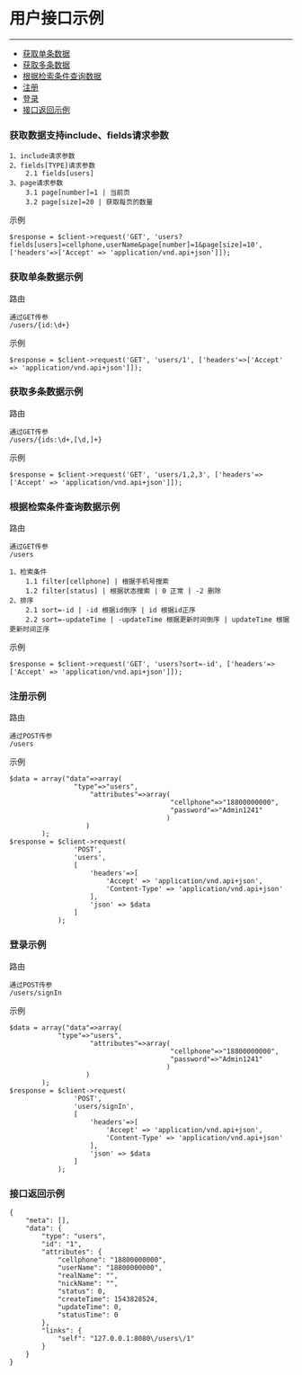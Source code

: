 # 用户接口示例

---

* [获取单条数据](#获取单条数据)
* [获取多条数据](#获取多条数据)
* [根据检索条件查询数据](#根据检索条件查询数据)
* [注册](#注册)
* [登录](#登录)
* [接口返回示例](#接口返回示例)

### 获取数据支持include、fields请求参数

	1、include请求参数
	2、fields[TYPE]请求参数
	    2.1 fields[users]
	3、page请求参数
		3.1 page[number]=1 | 当前页
		3.2 page[size]=20 | 获取每页的数量

示例

	$response = $client->request('GET', 'users?fields[users]=cellphone,userName&page[number]=1&page[size]=10', ['headers'=>['Accept' => 'application/vnd.api+json']]);

### <a name="获取单条数据">获取单条数据示例</a>

路由

	通过GET传参
	/users/{id:\d+}

示例

	$response = $client->request('GET', 'users/1', ['headers'=>['Accept' => 'application/vnd.api+json']]);

### <a name="获取多条数据">获取多条数据示例</a>

路由

	通过GET传参
	/users/{ids:\d+,[\d,]+}

示例

	$response = $client->request('GET', 'users/1,2,3', ['headers'=>['Accept' => 'application/vnd.api+json']]);

### <a name="根据检索条件查询数据">根据检索条件查询数据示例</a>

路由

	通过GET传参
	/users

	1、检索条件
	    1.1 filter[cellphone] | 根据手机号搜索
	    1.2 filter[status] | 根据状态搜索 | 0 正常 | -2 删除
	2、排序
		2.1 sort=-id | -id 根据id倒序 | id 根据id正序
		2.2 sort=-updateTime | -updateTime 根据更新时间倒序 | updateTime 根据更新时间正序

示例

	$response = $client->request('GET', 'users?sort=-id', ['headers'=>['Accept' => 'application/vnd.api+json']]);

### <a name="注册">注册示例</a>

路由

	通过POST传参
	/users

示例

	$data = array("data"=>array(
		            "type"=>"users",
	                    "attributes"=>array(
	                                        "cellphone"=>"18800000000",   
	                                        "password"=>"Admin1241"
	                                       )
	                   )
	        );
	$response = $client->request(
	                'POST',
	                'users',
	                [
	                    'headers'=>[
	                        'Accept' => 'application/vnd.api+json', 
	                        'Content-Type' => 'application/vnd.api+json'
	                    ],
	                    'json' => $data
	                ]
	            );

### <a name="登录">登录示例</a>

路由

	通过POST传参
	/users/signIn

示例

	$data = array("data"=>array(
			    "type"=>"users",
	                    "attributes"=>array(
	                                        "cellphone"=>"18800000000",   
	                                        "password"=>"Admin1241"
	                                       )
	                   )
	        );
	$response = $client->request(
	                'POST',
	                'users/signIn',
	                [
	                    'headers'=>[
	                        'Accept' => 'application/vnd.api+json', 
	                        'Content-Type' => 'application/vnd.api+json'
	                    ],
	                    'json' => $data
	                ]
	            );

### <a name="接口返回示例">接口返回示例</a>

	{
	    "meta": [],
	    "data": {
	        "type": "users",
	        "id": "1",
	        "attributes": {
	            "cellphone": "18800000000",
	            "userName": "18800000000",
	            "realName": "",
	            "nickName": "",
	            "status": 0,
	            "createTime": 1543828524,
	            "updateTime": 0,
	            "statusTime": 0
	        },
	        "links": {
	            "self": "127.0.0.1:8080\/users\/1"
	        }
	    }
	}
